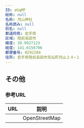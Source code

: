 ```yaml
---
ID: eGqMF
総称: null
名称: 月山神社
名称読み: null
別名: null
都道府県: 岩手県
区域: 陸前高田市
緯度: 38.9927123
経度: 141.6156706
郵便番号: 0292204
住所: 岩手県陸前高田市気仙町月山２４−１
---
```


## その他

### 参考URL

| URL | 説明          |
| --- | ------------- |
|     | OpenStreetMap |
